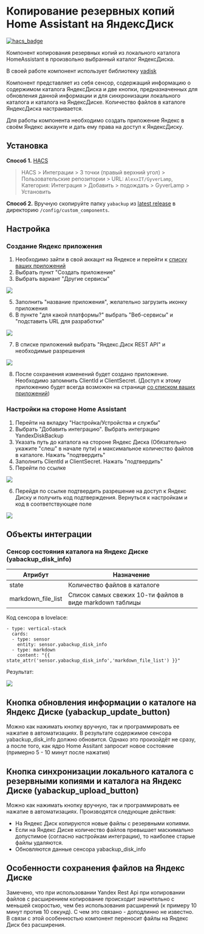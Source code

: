 # Копирование резервных копий Home Assistant на ЯндексДиск


[![hacs_badge](https://img.shields.io/badge/HACS-Custom-orange.svg)](https://github.com/custom-components/hacs)

Компонент копирования резервных копий из локального каталога HomeAssistant в произвольно выбранный каталог ЯндексДиска.

В своей работе компонент использует библиотеку [yadisk](https://github.com/ivknv/yadisk)

Компонент представляет из себя сенсор, содержащий информацию о содержимом каталога ЯндексДиска и две кнопки, предназначенных для обновления данной информации и для синхронизации локального каталога и каталога на ЯндексДиске.
Количество файлов в каталоге ЯндексДиска настраивается.

Для работы компонента необходимо создать приложение Яндекс в своём Яндекс аккаунте и дать ему права на доступ к ЯндексДиску.


## Установка

**Способ 1.** [HACS](https://hacs.xyz/)

> HACS > Интеграции > 3 точки (правый верхний угол) > Пользовательские репозитории > URL: `AlexxIT/GyverLamp`, Категория: Интеграция > Добавить > подождать > GyverLamp > Установить

**Способ 2.** Вручную скопируйте папку `yabackup` из [latest release](https://github.com/maxifly/yaBackup/releases/latest) в директорию `/config/custom_components`.

## Настройка

### Создание Яндекс приложения

1. Необходимо зайти в свой аккацнт на Яндексе и перейти к [списку ваших приложений](https://oauth.yandex.ru/)
2. Выбрать пункт "Создать приложение"
3. Выбрать вариант "Другие сервисы" 

![](doc_screens/app_create_step1.png)

5. Заполнить "название приложения", желательно загрузить иконку приложения
6. В пункте "для какой платформы?" выбрать "Веб-сервисы" и "подставить URL для разработки"
 
![](doc_screens/app_create_step2.png)

7. В списке приложений выбрать "Яндекс.Диск REST API" и необходимые разрешения 

![](doc_screens/app_create_step3.png)

8. После сохранения изменений будет создано приложение. Необходимо запомнить ClientId и ClientSecret. (Доступ к этому приложению будет всегда возможен на странице [со списком ваших приложений](https://oauth.yandex.ru/))

### Настройки на стороне Home Assistant
1. Перейти на вкладку "Настройка/Устройства и службы"
2. Выбрать "Добавить интеграцию". Выбрать интеграцию YandexDiskBackup
3. Указать путь до каталога на стороне Яндекс Диска (Обязательно укажите "слеш" в начале пути) и максимальное количество файлов в каталоге. Нажать "подтвердить"
4. Заполнить ClientId и ClientSecret. Нажать "подтвердить"
5. Перейти по ссылке

![](doc_screens/ha_create_step1.png)


6. Перейдя по ссылке подтвердить разрешение на доступ к Яндекс Диску и получить код подтверждения. Вернуться к настройкам и код в соответствующее поле

![](doc_screens/ha_create_step2.png)

## Объекты интеграции

### Сенсор состояния каталога на Яндекс Диске (yabackup_disk_info)
|Атрибут|Назначение|
|---|---|
|state| Количество файлов в каталоге|
| markdown_file_list| Список самых свежих 10-ти файлов в виде markdown таблицы|

Код сенсора в lovelace:

```
- type: vertical-stack
  cards:
  - type: sensor
    entity: sensor.yabackup_disk_info
  - type: markdown
    content: "{{ state_attr('sensor.yabackup_disk_info','markdown_file_list') }}"
```
Результат:

![](doc_screens/sensor_1.png)

## Кнопка обновления информации о каталоге на Яндекс Диске (yabackup_update_button)

   Можно как нажимать кнопку вручную, так и программировать ее нажатие в автоматизациях. В результате содержимое сенсора yabackup_disk_info должно обновится. Однако это произойдёт не сразу, а после того, как ядро Home Assitant запросит новое состояние (примерно 5 - 10 минут после нажатия)

## Кнопка синхронизации локального каталога с резервными копиями и каталога на Яндекс Диске (yabackup_upload_button)

Можно как нажимать кнопку вручную, так и программировать ее нажатие в автоматизациях. Производятся следующие действия:
 - На Яндекс Диск копируются новые файлы с резервными копиями.
 - Если на Яндекс Диске количество файлов превышает маскимально допустимое (согласно настройкам интеграции), то наиболее старые файлы удаляются.
 - Обновляются данные сенсора yabackup_disk_info

## Особенности сохранения файлов на Яндекс Диске
Замечено, что при использовании Yandex Rest Api при копировании файлов с расширением копирование происходит значительно с меньшей скоростью, чем без использования расширений (к примеру 10 минут против 10 секунд). 
С чем это связано - доподлинно не известно. В связи с этой особенностью компонент переносит файлы на Яндекс Диск без расширения.